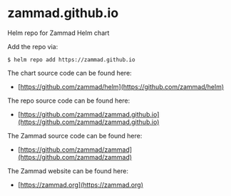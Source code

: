 # zammad.github.io
Helm repo for Zammad Helm chart

Add the repo via:
```console
$ helm repo add https://zammad.github.io
```

The chart source code can be found here:
* [https://github.com/zammad/helm](https://github.com/zammad/helm)

The repo source code can be found here:
* [https://github.com/zammad/zammad.github.io](https://github.com/zammad/zammad.github.io)

The Zammad source code can be found here:
* [https://github.com/zammad/zammad](https://github.com/zammad/zammad)

The Zammad website can be found here:
* [https://zammad.org](https://zammad.org)

